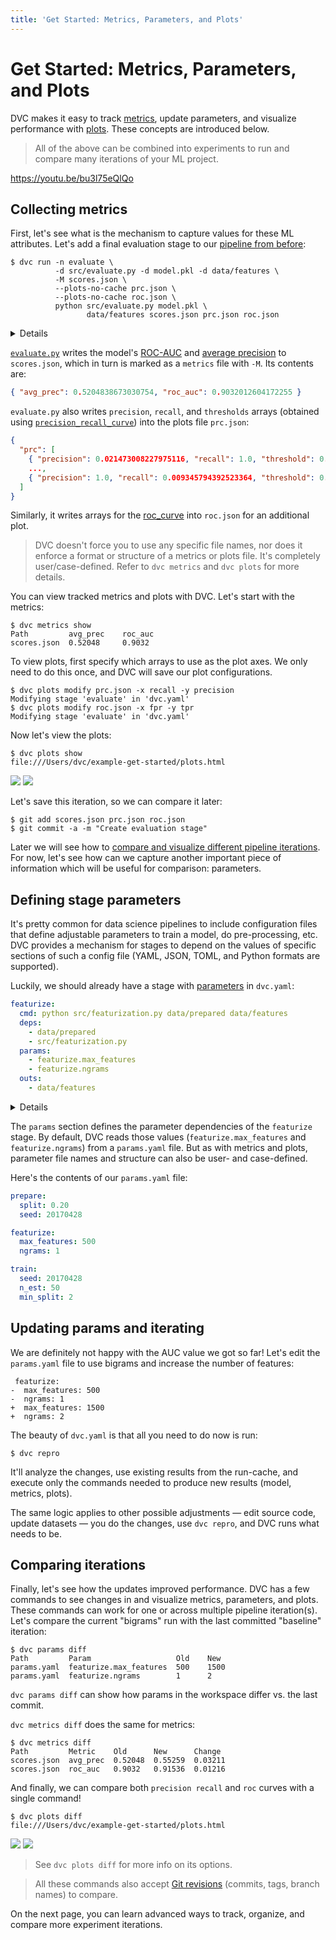 ```yaml
---
title: 'Get Started: Metrics, Parameters, and Plots'
---
```


# Get Started: Metrics, Parameters, and Plots

DVC makes it easy to track [metrics](/doc/command-reference/metrics), update
<abbr>parameters</abbr>, and visualize performance with
[plots](/doc/command-reference/plots). These concepts are introduced below.

> All of the above can be combined into <abbr>experiments</abbr> to run and
> compare many iterations of your ML project.

https://youtu.be/bu3l75eQlQo

## Collecting metrics

First, let's see what is the mechanism to capture values for these ML
attributes. Let's add a final evaluation stage to our
[pipeline from before](/doc/start/data-pipelines):

```dvc
$ dvc run -n evaluate \
          -d src/evaluate.py -d model.pkl -d data/features \
          -M scores.json \
          --plots-no-cache prc.json \
          --plots-no-cache roc.json \
          python src/evaluate.py model.pkl \
                 data/features scores.json prc.json roc.json
```

<details>

### 💡 Expand to see what happens under the hood.

The `-M` option here specifies a metrics file, while `--plots-no-cache`
specifies a plots file (produced by this stage) which will not be
<abbr>cached</abbr> by DVC. `dvc run` generates a new stage in the `dvc.yaml`
file:

```yaml
evaluate:
  cmd: python src/evaluate.py model.pkl data/features ...
  deps:
    - data/features
    - model.pkl
    - src/evaluate.py
  metrics:
    - scores.json:
        cache: false
  plots:
    - prc.json:
        cache: false
    - roc.json:
        cache: false
```

The biggest difference to previous stages in our pipeline is in two new
sections: `metrics` and `plots`. These are used to mark certain files containing
ML "telemetry". Metrics files contain scalar values (e.g. `AUC`) and plots files
contain matrices and data series (e.g. `ROC curves` or model loss plots) meant
to be visualized and compared.

> With `cache: false`, DVC skips caching the output, as we want `scores.json`,
> `prc.json`, and `roc.json` to be versioned by Git.

</details>

[`evaluate.py`](https://github.com/iterative/example-get-started/blob/master/src/evaluate.py)
writes the model's
[ROC-AUC](https://scikit-learn.org/stable/modules/model_evaluation.html#receiver-operating-characteristic-roc)
and
[average precision](https://scikit-learn.org/stable/modules/model_evaluation.html#precision-recall-and-f-measures)
to `scores.json`, which in turn is marked as a `metrics` file with `-M`. Its
contents are:

```json
{ "avg_prec": 0.5204838673030754, "roc_auc": 0.9032012604172255 }
```

`evaluate.py` also writes `precision`, `recall`, and `thresholds` arrays
(obtained using
[`precision_recall_curve`](https://scikit-learn.org/stable/modules/generated/sklearn.metrics.precision_recall_curve.html))
into the plots file `prc.json`:

```json
{
  "prc": [
    { "precision": 0.021473008227975116, "recall": 1.0, "threshold": 0.0 },
    ...,
    { "precision": 1.0, "recall": 0.009345794392523364, "threshold": 0.6 }
  ]
}
```

Similarly, it writes arrays for the
[roc_curve](https://scikit-learn.org/stable/modules/generated/sklearn.metrics.roc_curve.html)
into `roc.json` for an additional plot.

> DVC doesn't force you to use any specific file names, nor does it enforce a
> format or structure of a metrics or plots file. It's completely
> user/case-defined. Refer to `dvc metrics` and `dvc plots` for more details.

You can view tracked metrics and plots with DVC. Let's start with the metrics:

```dvc
$ dvc metrics show
Path         avg_prec    roc_auc
scores.json  0.52048     0.9032
```

To view plots, first specify which arrays to use as the plot axes. We only need
to do this once, and DVC will save our plot configurations.

```dvc
$ dvc plots modify prc.json -x recall -y precision
Modifying stage 'evaluate' in 'dvc.yaml'
$ dvc plots modify roc.json -x fpr -y tpr
Modifying stage 'evaluate' in 'dvc.yaml'
```

Now let's view the plots:

```dvc
$ dvc plots show
file:///Users/dvc/example-get-started/plots.html
```

![](/img/plots_prc_get_started_show.svg)
![](/img/plots_roc_get_started_show.svg)

Let's save this iteration, so we can compare it later:

```dvc
$ git add scores.json prc.json roc.json
$ git commit -a -m "Create evaluation stage"
```

Later we will see how to
[compare and visualize different pipeline iterations](#comparing-iterations).
For now, let's see how can we capture another important piece of information
which will be useful for comparison: parameters.

## Defining stage parameters

It's pretty common for data science pipelines to include configuration files
that define adjustable parameters to train a model, do pre-processing, etc. DVC
provides a mechanism for stages to depend on the values of specific sections of
such a config file (YAML, JSON, TOML, and Python formats are supported).

Luckily, we should already have a stage with
[parameters](/doc/command-reference/params) in `dvc.yaml`:

```yaml
featurize:
  cmd: python src/featurization.py data/prepared data/features
  deps:
    - data/prepared
    - src/featurization.py
  params:
    - featurize.max_features
    - featurize.ngrams
  outs:
    - data/features
```

<details>

### ⚙️ Expand to recall how it was generated.

The `featurize` stage
[was created](/doc/start/data-pipelines#dependency-graphs-dags) with this
`dvc run` command. Notice the argument sent to the `-p` option (short for
`--params`):

```dvc
$ dvc run -n featurize \
          -p featurize.max_features,featurize.ngrams \
          -d src/featurization.py -d data/prepared \
          -o data/features \
          python src/featurization.py data/prepared data/features
```

</details>

The `params` section defines the parameter dependencies of the `featurize`
stage. By default, DVC reads those values (`featurize.max_features` and
`featurize.ngrams`) from a `params.yaml` file. But as with metrics and plots,
parameter file names and structure can also be user- and case-defined.

Here's the contents of our `params.yaml` file:

```yaml
prepare:
  split: 0.20
  seed: 20170428

featurize:
  max_features: 500
  ngrams: 1

train:
  seed: 20170428
  n_est: 50
  min_split: 2
```

## Updating params and iterating

We are definitely not happy with the AUC value we got so far! Let's edit the
`params.yaml` file to use bigrams and increase the number of features:

```git
 featurize:
-  max_features: 500
-  ngrams: 1
+  max_features: 1500
+  ngrams: 2
```

The beauty of `dvc.yaml` is that all you need to do now is run:

```dvc
$ dvc repro
```

It'll analyze the changes, use existing results from the <abbr>run-cache</abbr>,
and execute only the commands needed to produce new results (model, metrics,
plots).

The same logic applies to other possible adjustments — edit source code, update
datasets — you do the changes, use `dvc repro`, and DVC runs what needs to be.

## Comparing iterations

Finally, let's see how the updates improved performance. DVC has a few commands
to see changes in and visualize metrics, parameters, and plots. These commands
can work for one or across multiple pipeline iteration(s). Let's compare the
current "bigrams" run with the last committed "baseline" iteration:

```dvc
$ dvc params diff
Path         Param                   Old    New
params.yaml  featurize.max_features  500    1500
params.yaml  featurize.ngrams        1      2
```

`dvc params diff` can show how params in the workspace differ vs. the last
commit.

`dvc metrics diff` does the same for metrics:

```dvc
$ dvc metrics diff
Path         Metric    Old      New      Change
scores.json  avg_prec  0.52048  0.55259  0.03211
scores.json  roc_auc   0.9032   0.91536  0.01216
```

And finally, we can compare both `precision recall` and `roc` curves with a
single command!

```dvc
$ dvc plots diff
file:///Users/dvc/example-get-started/plots.html
```

![](/img/plots_prc_get_started_diff.svg)
![](/img/plots_roc_get_started_diff.svg)

> See `dvc plots diff` for more info on its options.

> All these commands also accept
> [Git revisions](https://git-scm.com/docs/gitrevisions) (commits, tags, branch
> names) to compare.

On the next page, you can learn advanced ways to track, organize, and compare
more experiment iterations.
